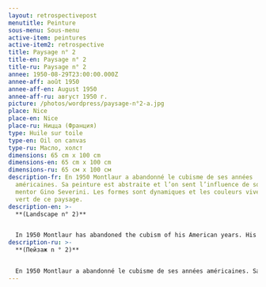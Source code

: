 ```yaml
---
layout: retrospectivepost
menutitle: Peinture
sous-menu: Sous-menu
active-item: peintures
active-item2: retrospective
title: Paysage n° 2
title-en: Paysage n° 2
title-ru: Paysage n° 2
annee: 1950-08-29T23:00:00.000Z
annee-aff: août 1950
annee-aff-en: August 1950
annee-aff-ru: август 1950 г.
picture: /photos/wordpress/paysage-n°2-a.jpg
place: Nice
place-en: Nice
place-ru: Ницца (Франция)
type: Huile sur toile
type-en: Oil on canvas
type-ru: Масло, холст
dimensions: 65 cm x 100 cm
dimensions-en: 65 cm x 100 cm
dimensions-ru: 65 см x 100 см
description-fr: En 1950 Montlaur a abandonné le cubisme de ses années
  américaines. Sa peinture est abstraite et l’on sent l’influence de son ami et
  mentor Gino Severini. Les formes sont dynamiques et les couleurs vives, tel le
  vert de ce paysage.
description-en: >-
  **(Landscape n° 2)**


  In 1950 Montlaur has abandoned the cubism of his American years. His painting is abstract and you can sense the influence of his friend and mentor Gino Severini. The shapes are dynamic and the colors bright, like the green of this landscape.
description-ru: >-
  **(Пейзаж n ° 2)**


  En 1950 Montlaur a abandonné le cubisme de ses années américaines. Sa peinture est abstraite et l’on sent l’influence de son ami et mentor Gino Severini. Les formes sont dynamiques et les couleurs vives, tel le vert de ce paysage.
---
```

